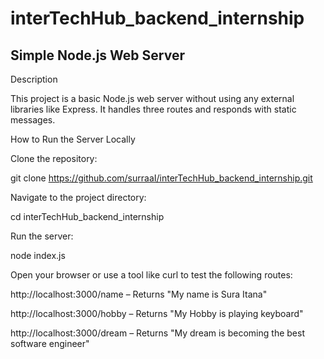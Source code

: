# interTechHub_backend_internship

## Simple Node.js Web Server 

Description

This project is a basic Node.js web server without using any external libraries like Express. It handles three routes and responds with static messages.

How to Run the Server Locally

Clone the repository:

git clone https://github.com/surraaI/interTechHub_backend_internship.git

Navigate to the project directory:

cd interTechHub_backend_internship

Run the server:

node index.js

Open your browser or use a tool like curl to test the following routes:

http://localhost:3000/name – Returns "My name is Sura Itana"

http://localhost:3000/hobby – Returns "My Hobby is playing keyboard"

http://localhost:3000/dream – Returns "My dream is becoming the best software engineer"